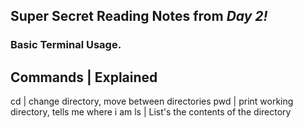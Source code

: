 ## **Super Secret** Reading Notes from *Day 2!*
### Basic Terminal Usage.
Commands | Explained
--------------------
cd | change directory, move between directories
pwd | print working directory, tells me where i am
ls | List's the contents of the directory

